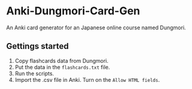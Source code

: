 # Anki-Dungmori-Card-Gen
An Anki card generator for an Japanese online course named Dungmori.

## Gettings started
1. Copy flashcards data from Dungmori.
2. Put the data in the `flashcards.txt` file.
3. Run the scripts.
4. Import the .csv file in Anki. Turn on the `Allow HTML fields`. 
